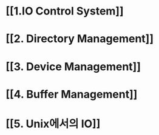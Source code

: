 # [[1.IO Control System]]

# [[2. Directory Management]]

# [[3. Device Management]]

# [[4. Buffer Management]]

# [[5. Unix에서의 IO]]

